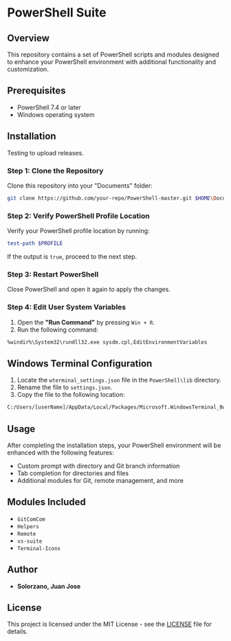 # PowerShell Suite

## Overview
This repository contains a set of PowerShell scripts and modules designed to enhance your PowerShell environment with additional functionality and customization.

## Prerequisites
- PowerShell 7.4 or later
- Windows operating system

## Installation

Testing to upload releases.

### Step 1: Clone the Repository
Clone this repository into your "Documents" folder:
```sh
git clone https://github.com/your-repo/PowerShell-master.git $HOME\Documents\PowerShell-master
```

### Step 2: Verify PowerShell Profile Location
Verify your PowerShell profile location by running:
```powershell
test-path $PROFILE
```
If the output is `true`, proceed to the next step.

### Step 3: Restart PowerShell
Close PowerShell and open it again to apply the changes.

### Step 4: Edit User System Variables
1. Open the **"Run Command"** by pressing `Win + R`.
2. Run the following command:
```sh
%windir%\System32\rundll32.exe sysdm.cpl,EditEnvironmentVariables
```

## Windows Terminal Configuration
1. Locate the `wterminal_settings.json` file in the `PowerShell\lib` directory.
2. Rename the file to `settings.json`.
3. Copy the file to the following location:
```sh
C:/Users/[userName]/AppData/Local/Packages/Microsoft.WindowsTerminal_8wekyb3d8bbwe/LocalState/
```

## Usage
After completing the installation steps, your PowerShell environment will be enhanced with the following features:
- Custom prompt with directory and Git branch information
- Tab completion for directories and files
- Additional modules for Git, remote management, and more

## Modules Included
- `GitComCom`
- `Helpers`
- `Remote`
- `vs-suite`
- `Terminal-Icons`

## Author
- **Solorzano, Juan Jose**

## License
This project is licensed under the MIT License - see the [LICENSE](LICENSE) file for details.
